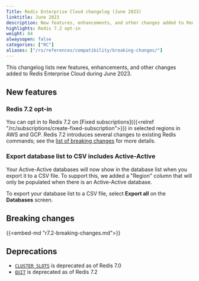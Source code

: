```yaml
---
Title: Redis Enterprise Cloud changelog (June 2023)
linktitle: June 2023
description: New features, enhancements, and other changes added to Redis Enterprise Cloud during June 2023.
highlights: Redis 7.2 opt-in
weight: 84
alwaysopen: false
categories: ["RC"]
aliases: ["/rs/references/compatibility/breaking-changes/"]
---
```


This changelog lists new features, enhancements, and other changes added to Redis Enterprise Cloud during June 2023.

## New features

### Redis 7.2 opt-in

You can opt in to Redis 7.2 on [Fixed subscriptions]({{<relref "/rc/subscriptions/create-fixed-subscription">}}) in selected regions in AWS and GCP. Redis 7.2 introduces several changes to existing Redis commands; see the [list of breaking changes](#redis-72-breaking-changes) for more details.

### Export database list to CSV includes Active-Active

Your Active-Active databases will now show in the database list when you export it to a CSV file. To support this, we added a "Region" column that will only be populated when there is an Active-Active database.

To export your database list to a CSV file, select **Export all** on the **Databases** screen.

## Breaking changes

{{<embed-md "r7.2-breaking-changes.md">}}

## Deprecations

- [`CLUSTER SLOTS`](https://redis.io/commands/cluster-slots) is deprecated as of Redis 7.0
- [`QUIT`](https://redis.io/commands/quit/) is deprecated as of Redis 7.2

